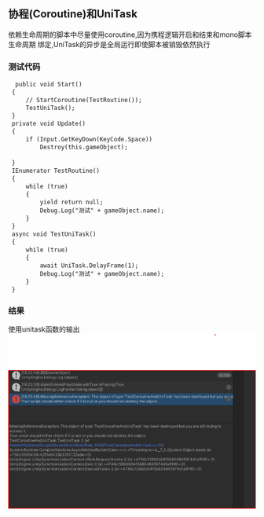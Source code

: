 ## 协程(Coroutine)和UniTask
依赖生命周期的脚本中尽量使用coroutine,因为携程逻辑开启和结束和mono脚本生命周期
绑定,UniTask的异步是全局运行即使脚本被销毁依然执行
 
 ### 测试代码
 ```
   public void Start()
  {
      // StartCoroutine(TestRoutine());
      TestUniTask();
  }
  private void Update()
  {
      if (Input.GetKeyDown(KeyCode.Space))
          Destroy(this.gameObject);

  }
  IEnumerator TestRoutine()
  {
      while (true)
      {
          yield return null;
          Debug.Log("测试" + gameObject.name);
      }
  }
  async void TestUniTask()
  {
      while (true)
      {
          await UniTask.DelayFrame(1);
          Debug.Log("测试" + gameObject.name);
      }
  }
 ```
### 结果
使用unitask函数的输出
![](../Image/UniTaskDebug.png)